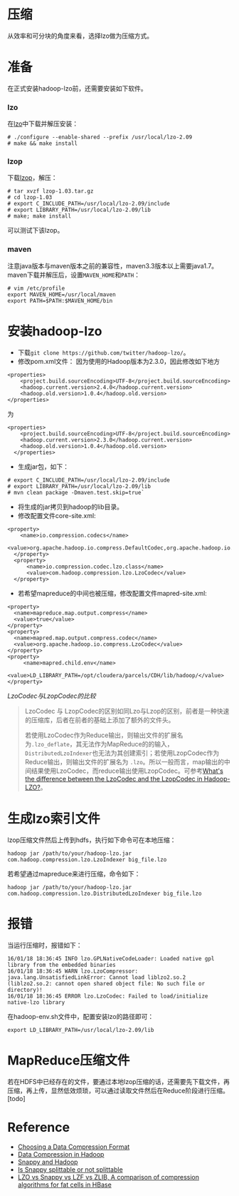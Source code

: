 压缩
===
从效率和可分块的角度来看，选择lzo做为压缩方式。

准备
===
在正式安装hadoop-lzo前，还需要安装如下软件。

### lzo
在[lzo](http://www.oberhumer.com/opensource/lzo/download/)中下载并解压安装：

```
# ./configure --enable-shared --prefix /usr/local/lzo-2.09
# make && make install
```

### lzop
下载[lzop](http://www.lzop.org/)，解压：

```
# tar xvzf lzop-1.03.tar.gz
# cd lzop-1.03
# export C_INCLUDE_PATH=/usr/local/lzo-2.09/include
# export LIBRARY_PATH=/usr/local/lzo-2.09/lib
# make; make install
```
可以测试下该lzop。

### maven
注意java版本与maven版本之前的兼容性，maven3.3版本以上需要java1.7。maven下载并解压后，设置`MAVEN_HOME`和`PATH`：
```
# vim /etc/profile
export MAVEN_HOME=/usr/local/maven
export PATH=$PATH:$MAVEN_HOME/bin
```

安装hadoop-lzo
===

- 下载`git clone https://github.com/twitter/hadoop-lzo/`。
- 修改pom.xml文件：
因为使用的Hadoop版本为2.3.0，因此修改如下地方
```
<properties>
    <project.build.sourceEncoding>UTF-8</project.build.sourceEncoding>
    <hadoop.current.version>2.4.0</hadoop.current.version>
    <hadoop.old.version>1.0.4</hadoop.old.version>
</properties>
```
为
```
<properties>
    <project.build.sourceEncoding>UTF-8</project.build.sourceEncoding>
    <hadoop.current.version>2.3.0</hadoop.current.version>
    <hadoop.old.version>1.0.4</hadoop.old.version>
  </properties>
```
- 生成jar包，如下：
```
# export C_INCLUDE_PATH=/usr/local/lzo-2.09/include
# export LIBRARY_PATH=/usr/local/lzo-2.09/lib
# mvn clean package -Dmaven.test.skip=true`
```

- 将生成的jar拷贝到hadoop的lib目录。
- 修改配置文件core-site.xml:
```
<property>
    <name>io.compression.codecs</name>
    <value>org.apache.hadoop.io.compress.DefaultCodec,org.apache.hadoop.io.compress.GzipCodec,org.apache.hadoop.io.compress.BZip2Codec,org.apache.hadoop.io.compress.DeflateCodec,org.apache.hadoop.io.compress.SnappyCodec,org.apache.hadoop.io.compress.Lz4Codec,com.hadoop.compression.lzo.LzoCodec,com.hadoop.compression.lzo.LzopCodec</value>
  </property>
  <property>
      <name>io.compression.codec.lzo.class</name>
      <value>com.hadoop.compression.lzo.LzoCodec</value>
  </property>
```
- 若希望mapreduce的中间也被压缩，修改配置文件mapred-site.xml:
```
<property>
  <name>mapreduce.map.output.compress</name>
  <value>true</value>
</property>
<property>
  <name>mapred.map.output.compress.codec</name>
  <value>org.apache.hadoop.io.compress.LzoCodec</value>
</property>
<property>
     <name>mapred.child.env</name>
     <value>LD_LIBRARY_PATH=/opt/cloudera/parcels/CDH/lib/hadoop/</value>
</property>
```


*LzoCodec与LzopCodec的比较*
>
> LzoCodec 与 LzopCodec的区别如同Lzo与Lzop的区别，前者是一种快速的压缩库，后者在前者的基础上添加了额外的文件头。
> 
> 若使用LzoCodec作为Reduce输出，则输出文件的扩展名为`.lzo_deflate`，其无法作为MapReduce的的输入，`DistributedLzoIndexer`也无法为其创建索引；若使用LzopCodec作为Reduce输出，则输出文件的扩展名为 `.lzo`。所以一般而言，map输出的中间结果使用LzoCodec，而reduce输出使用LzopCodec。可参考[What's the difference between the LzoCodec and the LzopCodec in Hadoop-LZO?](https://www.quora.com/Whats-the-difference-between-the-LzoCodec-and-the-LzopCodec-in-Hadoop-LZO)。
>


生成lzo索引文件
===
lzop压缩文件然后上传到hdfs，执行如下命令可在本地压缩：

```
hadoop jar /path/to/your/hadoop-lzo.jar com.hadoop.compression.lzo.LzoIndexer big_file.lzo
```

若希望通过mapreduce来进行压缩，命令如下：
```
hadoop jar /path/to/your/hadoop-lzo.jar com.hadoop.compression.lzo.DistributedLzoIndexer big_file.lzo
```

报错
===
当运行压缩时，报错如下：
```
16/01/18 18:36:45 INFO lzo.GPLNativeCodeLoader: Loaded native gpl library from the embedded binaries
16/01/18 18:36:45 WARN lzo.LzoCompressor: java.lang.UnsatisfiedLinkError: Cannot load liblzo2.so.2 (liblzo2.so.2: cannot open shared object file: No such file or directory)!
16/01/18 18:36:45 ERROR lzo.LzoCodec: Failed to load/initialize native-lzo library
```
在hadoop-env.sh文件中，配置安装lzo的路径即可：

```
export LD_LIBRARY_PATH=/usr/local/lzo-2.09/lib
```

MapReduce压缩文件
===
若在HDFS中已经存在的文件，要通过本地lzop压缩的话，还需要先下载文件，再压缩，再上传，显然低效烦琐，可以通过读取文件然后在Reduce阶段进行压缩。[todo]

Reference
===
- [Choosing a Data Compression Format](http://www.cloudera.com/content/www/en-us/documentation/enterprise/5-2-x/topics/admin_data_compression_performance.html)
- [Data Compression in Hadoop](http://comphadoop.weebly.com/)
- [Snappy and Hadoop](http://blog.cloudera.com/blog/2011/09/snappy-and-hadoop/)
- [Is Snappy splittable or not splittable](http://stackoverflow.com/questions/32382352/is-snappy-splittable-or-not-splittable)
- [LZO vs Snappy vs LZF vs ZLIB, A comparison of compression algorithms for fat cells in HBase](http://blog.erdemagaoglu.com/post/4605524309/lzo-vs-snappy-vs-lzf-vs-zlib-a-comparison-of)
